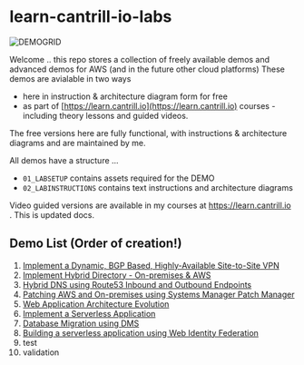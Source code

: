 # learn-cantrill-io-labs

![DEMOGRID](https://github.com/acantril/learn-cantrill-io-labs/raw/master/demogrid.png)

Welcome .. this repo stores a collection of freely available demos and advanced demos for AWS (and in the future other cloud platforms)
These demos are avialable in two ways
- here in instruction & architecture diagram form for free
- as part of [https://learn.cantrill.io](https://learn.cantrill.io) courses - including theory lessons and guided videos.

The free versions here are fully functional, with instructions & architecture diagrams and are maintained by me.

All demos have a structure ...
- `01_LABSETUP` contains assets required for the DEMO
- `02_LABINSTRUCTIONS` contains text instructions and architecture diagrams

Video guided versions are available in my courses at https://learn.cantrill.io . This is updated docs.

## Demo List (Order of creation!)

1. [Implement a Dynamic, BGP Based, Highly-Available Site-to-Site VPN](https://github.com/acantril/learn-cantrill-io-labs/tree/master/AWS_HYBRID_AdvancedVPN)
2. [Implement Hybrid Directory - On-premises & AWS](https://github.com/acantril/learn-cantrill-io-labs/tree/master/aws-hybrid-activedirectory)
3. [Hybrid DNS using Route53 Inbound and Outbound Endpoints](https://github.com/acantril/learn-cantrill-io-labs/tree/master/aws-hybrid-dns)
4. [Patching AWS and On-premises using Systems Manager Patch Manager](https://github.com/acantril/learn-cantrill-io-labs/tree/master/aws-patch-manager)
5. [Web Application Architecture Evolution](https://github.com/acantril/learn-cantrill-io-labs/tree/master/aws-elastic-wordpress-evolution)
6. [Implement a Serverless Application](https://github.com/acantril/learn-cantrill-io-labs/tree/master/aws-serverless-pet-cuddle-o-tron)
7. [Database Migration using DMS](https://github.com/acantril/learn-cantrill-io-labs/tree/master/aws-dms-database-migration)
8. [Building a serverless application using Web Identity Federation](https://github.com/acantril/learn-cantrill-io-labs/tree/master/aws-cognito-web-identity-federation)
9. test
10. validation


